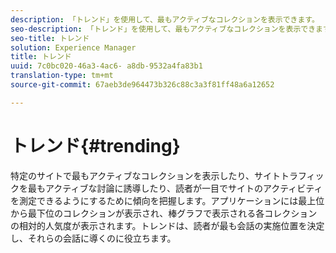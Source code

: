 ```yaml
---
description: 「トレンド」を使用して、最もアクティブなコレクションを表示できます。
seo-description: 「トレンド」を使用して、最もアクティブなコレクションを表示できます。
seo-title: トレンド
solution: Experience Manager
title: トレンド
uuid: 7c0bc020-46a3-4ac6- a8db-9532a4fa83b1
translation-type: tm+mt
source-git-commit: 67aeb3de964473b326c88c3a3f81ff48a6a12652

---
```



# トレンド{#trending}

特定のサイトで最もアクティブなコレクションを表示したり、サイトトラフィックを最もアクティブな討論に誘導したり、読者が一目でサイトのアクティビティを測定できるようにするために傾向を把握します。アプリケーションには最上位から最下位のコレクションが表示され、棒グラフで表示される各コレクションの相対的人気度が表示されます。トレンドは、読者が最も会話の実施位置を決定し、それらの会話に導くのに役立ちます。
